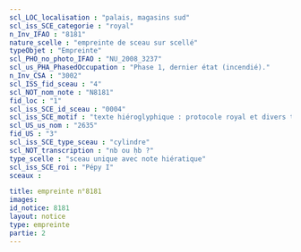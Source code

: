```yaml
---
scl_LOC_localisation : "palais, magasins sud"
scl_iss_SCE_categorie : "royal"
n_Inv_IFAO : "8181"
nature_scelle : "empreinte de sceau sur scellé"
typeObjet : "Empreinte"
scl_PHO_no_photo_IFAO : "NU_2008_3237"
scl_us_PHA_PhasedOccupation : "Phase 1, dernier état (incendié)."
n_Inv_CSA : "3002"
scl_ISS_fid_sceau : "4"
scl_NOT_nom_note : "N8181"
fid_loc : "1"
scl_iss_SCE_id_sceau : "0004"
scl_iss_SCE_motif : "texte hiéroglyphique : protocole royal et divers titres de scribe dans la mrt de Pépy"
scl_US_us_nom : "2635"
fid_US : "3"
scl_iss_SCE_type_sceau : "cylindre"
scl_NOT_transcription : "nb ou ḥb ?"
type_scelle : "sceau unique avec note hiératique"
scl_iss_SCE_roi : "Pépy I"
sceaux :

title: empreinte n°8181
images: 
id_notice: 8181
layout: notice
type: empreinte
partie: 2
---
```

